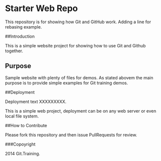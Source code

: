 # Starter Web Repo

This repository is for showing how Git and GitHub work. Adding a line for rebasing example.

##Introduction

This is a simple website project for showing how to use Git and Github together.

## Purpose

Sample website with plenty of files for demos. As stated abovem the main purpose is to provide simple examples for Git training demos.

##Deployment

Deployment text XXXXXXXXX.

This is a simple web project, deployment can be on any web server or even local file system.

##How to Contribute

Please fork this repository and then issue PullRequests for review.


###Copoyright

2014 Git.Training.